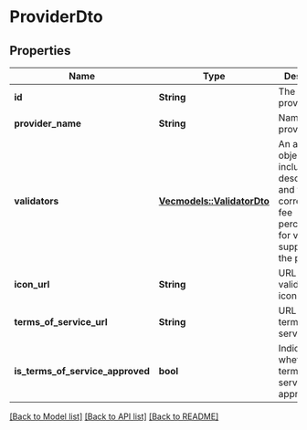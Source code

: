 # ProviderDto

## Properties

Name | Type | Description | Notes
------------ | ------------- | ------------- | -------------
**id** | **String** | The ID of the provider | 
**provider_name** | **String** | Name of the provider | 
**validators** | [**Vec<models::ValidatorDto>**](ValidatorDto.md) | An array of objects that includes chain descriptors and the corresponding fee percentages for validators supported by the provider | 
**icon_url** | **String** | URL to the validator's icon | 
**terms_of_service_url** | **String** | URL to the terms of service | 
**is_terms_of_service_approved** | **bool** | Indicates whether the terms of service are approved | 

[[Back to Model list]](../README.md#documentation-for-models) [[Back to API list]](../README.md#documentation-for-api-endpoints) [[Back to README]](../README.md)


